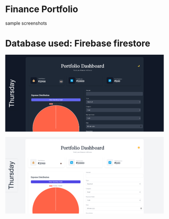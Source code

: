 # Finance Portfolio 
sample screenshots

# Database used: Firebase firestore

![alt](https://github.com/Sushanth-Hebri/Finance_Portfolio_aka_Dashboard/blob/main/f-p1.png)



![alt](https://github.com/Sushanth-Hebri/Finance_Portfolio_aka_Dashboard/blob/main/f-p2.png)
